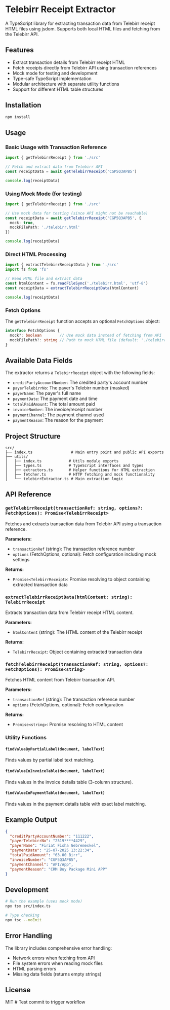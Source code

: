 # Telebirr Receipt Extractor

A TypeScript library for extracting transaction data from Telebirr receipt HTML files using jsdom. Supports both local HTML files and fetching from the Telebirr API.

## Features

- Extract transaction details from Telebirr receipt HTML
- Fetch receipts directly from Telebirr API using transaction references
- Mock mode for testing and development
- Type-safe TypeScript implementation
- Modular architecture with separate utility functions
- Support for different HTML table structures

## Installation

```bash
npm install
```

## Usage

### Basic Usage with Transaction Reference

```typescript
import { getTelebirrReceipt } from './src'

// Fetch and extract data from Telebirr API
const receiptData = await getTelebirrReceipt('CGP5Q3APB5')

console.log(receiptData)
```

### Using Mock Mode (for testing)

```typescript
import { getTelebirrReceipt } from './src'

// Use mock data for testing (since API might not be reachable)
const receiptData = await getTelebirrReceipt('CGP5Q3APB5', { 
  mock: true,
  mockFilePath: './telebirr.html'
})

console.log(receiptData)
```

### Direct HTML Processing

```typescript
import { extractTelebirrReceiptData } from './src'
import fs from 'fs'

// Read HTML file and extract data
const htmlContent = fs.readFileSync('./telebirr.html', 'utf-8')
const receiptData = extractTelebirrReceiptData(htmlContent)

console.log(receiptData)
```

### Fetch Options

The `getTelebirrReceipt` function accepts an optional `FetchOptions` object:

```typescript
interface FetchOptions {
  mock?: boolean        // Use mock data instead of fetching from API
  mockFilePath?: string // Path to mock HTML file (default: './telebirr.html')
}
```

## Available Data Fields

The extractor returns a `TelebirrReceipt` object with the following fields:

- `creditPartyAccountNumber`: The credited party's account number
- `payerTelebirrNo`: The payer's Telebirr number (masked)
- `payerName`: The payer's full name
- `paymentDate`: The payment date and time
- `totalPaidAmount`: The total amount paid
- `invoiceNumber`: The invoice/receipt number
- `paymentChannel`: The payment channel used
- `paymentReason`: The reason for the payment

## Project Structure

```
src/
├── index.ts                 # Main entry point and public API exports
├── utils/
│   ├── index.ts            # Utils module exports
│   ├── types.ts            # TypeScript interfaces and types
│   ├── extractors.ts       # Helper functions for HTML extraction
│   ├── fetcher.ts          # HTTP fetching and mock functionality
│   └── telebirrExtractor.ts # Main extraction logic
```

## API Reference

### `getTelebirrReceipt(transactionRef: string, options?: FetchOptions): Promise<TelebirrReceipt>`

Fetches and extracts transaction data from Telebirr API using a transaction reference.

**Parameters:**
- `transactionRef` (string): The transaction reference number
- `options` (FetchOptions, optional): Fetch configuration including mock settings

**Returns:**
- `Promise<TelebirrReceipt>`: Promise resolving to object containing extracted transaction data

### `extractTelebirrReceiptData(htmlContent: string): TelebirrReceipt`

Extracts transaction data from Telebirr receipt HTML content.

**Parameters:**
- `htmlContent` (string): The HTML content of the Telebirr receipt

**Returns:**
- `TelebirrReceipt`: Object containing extracted transaction data

### `fetchTelebirrReceipt(transactionRef: string, options?: FetchOptions): Promise<string>`

Fetches HTML content from Telebirr transaction API.

**Parameters:**
- `transactionRef` (string): The transaction reference number
- `options` (FetchOptions, optional): Fetch configuration

**Returns:**
- `Promise<string>`: Promise resolving to HTML content

### Utility Functions

#### `findValueByPartialLabel(document, labelText)`
Finds values by partial label text matching.

#### `findValueInInvoiceTable(document, labelText)`
Finds values in the invoice details table (3-column structure).

#### `findValueInPaymentTable(document, labelText)`
Finds values in the payment details table with exact label matching.

## Example Output

```json
{
  "creditPartyAccountNumber": "111222",
  "payerTelebirrNo": "2519****4429",
  "payerName": "Firiat Fisha Gebremeskel",
  "paymentDate": "25-07-2025 13:22:34",
  "totalPaidAmount": "63.00 Birr",
  "invoiceNumber": "CGP5Q3APB5",
  "paymentChannel": "API/App",
  "paymentReason": "CRM Buy Package Mini APP"
}
```

## Development

```bash
# Run the example (uses mock mode)
npx tsx src/index.ts

# Type checking
npx tsc --noEmit
```

## Error Handling

The library includes comprehensive error handling:

- Network errors when fetching from API
- File system errors when reading mock files
- HTML parsing errors
- Missing data fields (returns empty strings)

## License

MIT # Test commit to trigger workflow
